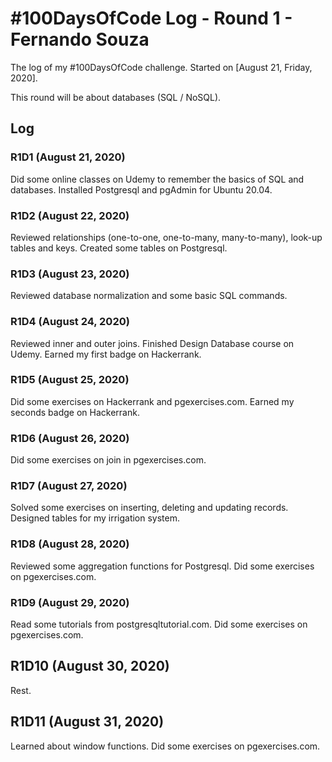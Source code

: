 # #100DaysOfCode Log - Round 1 - Fernando Souza

The log of my #100DaysOfCode challenge. Started on [August 21, Friday, 2020].

This round will be about databases (SQL / NoSQL).

## Log

### R1D1 (August 21, 2020)

Did some online classes on Udemy to remember the basics of SQL and databases.
Installed Postgresql and pgAdmin for Ubuntu 20.04.

### R1D2 (August 22, 2020)

Reviewed relationships (one-to-one, one-to-many, many-to-many), look-up tables and keys.
Created some tables on Postgresql.


### R1D3 (August 23, 2020)

Reviewed database normalization and some basic SQL commands.


### R1D4 (August 24, 2020)

Reviewed inner and outer joins. Finished Design Database course on Udemy.
Earned my first badge on Hackerrank.

### R1D5 (August 25, 2020)

Did some exercises on Hackerrank and pgexercises.com.
Earned my seconds badge on Hackerrank.

### R1D6 (August 26, 2020)

Did some exercises on join in pgexercises.com.


### R1D7 (August 27, 2020)

Solved some exercises on inserting, deleting and updating records.
Designed tables for my irrigation system.

### R1D8 (August 28, 2020)

Reviewed some aggregation functions for Postgresql.
Did some exercises on pgexercises.com.

### R1D9 (August 29, 2020)

Read some tutorials from postgresqltutorial.com.
Did some exercises on pgexercises.com.

## R1D10 (August 30, 2020)

Rest.

## R1D11 (August 31, 2020)

Learned about window functions.
Did some exercises on pgexercises.com.
